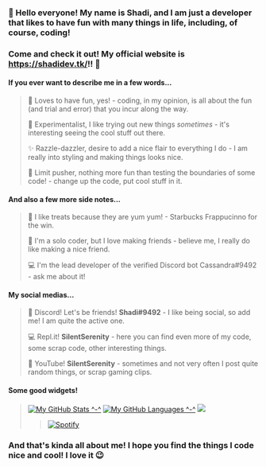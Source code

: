 ### 👋 Hello everyone! My name is **Shadi**, and I am just a developer that likes to have fun with many things in life, including, of course, coding!
### Come and check it out! My official website is **https://shadidev.tk/**!! 🥳

#### If you ever want to describe me in a few words...
> 🎈 Loves to have fun, yes! - coding, in my opinion, is all about the fun (and trial and error) that you incur along the way.
> 
> 🧪 Experimentalist, I like trying out new things *sometimes* - it's interesting seeing the cool stuff out there.
> 
> ✨ Razzle-dazzler, desire to add a nice flair to everything I do - I am really into styling and making things looks nice.
> 
> 🧨 Limit pusher, nothing more fun than testing the boundaries of some code! - change up the code, put cool stuff in it.

#### And also a few more side notes...
> 🍩 I like treats because they are yum yum! - Starbucks Frappucinno for the win.
> 
> 🥰 I'm a solo coder, but I love making friends - believe me, I really do like making a nice friend.
> 
> 💻 I'm the lead developer of the verified Discord bot Cassandra#9492 - ask me about it!

#### My social medias...
> 💬 Discord! Let's be friends! **Shadi#9492** - I like being social, so add me! I am quite the active one.
> 
> 💻 Repl.it! **SilentSerenity** - here you can find even more of my code, some scrap code, other interesting things.
> 
> 🎥 YouTube! **SilentSerenity** - sometimes and not very often I post quite random things, or scrap gaming clips.

#### Some good widgets!
> [![My GitHub Stats ^-^](https://github-readme-stats.vercel.app/api/?username=SilentSerenityy&count_private=false&theme=tokyonight&showicons=true)]()
> [![My GitHub Languages ^-^](https://github-readme-stats.vercel.app/api/top-langs/?username=SilentSerenityy&langs_count=3&theme=tokyonight)]()
> ![](https://api.ghprofile.me/view?username=SilentSerenityy&color=purple)
> >[![Spotify](https://silentserenity.vercel.app/api/spotify)](https://open.spotify.com/user/9vn2uvmgn1lyuy9i2t9z3sb2a)



### And that's kinda all about me! I hope you find the things I code nice and cool! I love it 😉
